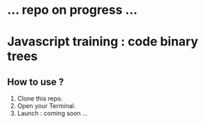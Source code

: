 # ... repo on progress ...

# Javascript training : code binary trees
## How to use ?
1. Clone this repo.
2. Open your Terminal.
3. Launch : coming soon ...

